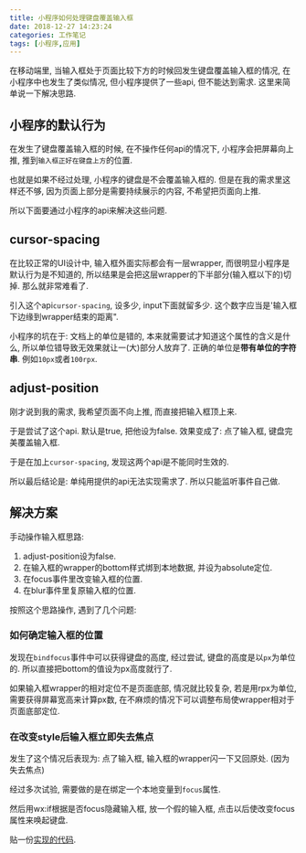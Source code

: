 ```yaml
---
title: 小程序如何处理键盘覆盖输入框
date: 2018-12-27 14:23:24
categories: 工作笔记
tags: [小程序,应用]
---
```

在移动端里, 当输入框处于页面比较下方的时候回发生键盘覆盖输入框的情况, 在小程序中也发生了类似情况, 但小程序提供了一些api, 但不能达到需求. 这里来简单说一下解决思路.

<!--more-->

## 小程序的默认行为

在发生了键盘覆盖输入框的时候, 在不操作任何api的情况下, 小程序会把屏幕向上推, 推到`输入框正好在键盘上方`的位置.

也就是如果不经过处理, 小程序的键盘是不会覆盖输入框的. 但是在我的需求里这样还不够, 因为页面上部分是需要持续展示的内容, 不希望把页面向上推.

所以下面要通过小程序的api来解决这些问题.

## cursor-spacing

在比较正常的UI设计中, 输入框外面实际都会有一层wrapper, 而很明显小程序是默认行为是不知道的, 所以结果是会把这层wrapper的下半部分(输入框以下的)切掉. 那么就非常难看了.

引入这个api`cursor-spacing`, 设多少, input下面就留多少. 这个数字应当是'输入框下边缘到wrapper结束的距离".

小程序的坑在于: 文档上的单位是错的, 本来就需要试才知道这个属性的含义是什么, 所以单位错导致无效果就让一(大)部分人放弃了. 正确的单位是**带有单位的字符串**. 例如`10px`或者`100rpx`.

## adjust-position

刚才说到我的需求, 我希望页面不向上推, 而直接把输入框顶上来.

于是尝试了这个api. 默认是true, 把他设为false. 效果变成了: 点了输入框, 键盘完美覆盖输入框.

于是在加上`cursor-spacing`, 发现这两个api是不能同时生效的.

所以最后结论是: 单纯用提供的api无法实现需求了. 所以只能监听事件自己做.

## 解决方案

手动操作输入框思路:

1. adjust-position设为false.
2. 在输入框的wrapper的bottom样式绑到本地数据, 并设为absolute定位.
3. 在focus事件里改变输入框的位置.
4. 在blur事件里复原输入框的位置.

按照这个思路操作, 遇到了几个问题:

### 如何确定输入框的位置

发现在`bindfocus`事件中可以获得键盘的高度, 经过尝试, 键盘的高度是以`px`为单位的. 所以直接把bottom的值设为px高度就行了.

如果输入框wrapper的相对定位不是页面底部, 情况就比较复杂, 若是用rpx为单位, 需要获得屏幕宽高来计算px数, 在不麻烦的情况下可以调整布局使wrapper相对于页面底部定位.

### 在改变style后输入框立即失去焦点

发生了这个情况后表现为: 点了输入框, 输入框的wrapper闪一下又回原处. (因为失去焦点)

经过多次试验, 需要做的是在绑定一个本地变量到`focus`属性.

然后用wx:if根据是否focus隐藏输入框, 放一个假的输入框, 点击以后使改变focus属性来唤起键盘.

贴一份[实现的代码](https://github.com/cwj0417/step/blob/master/src/pages/did/index.vue).